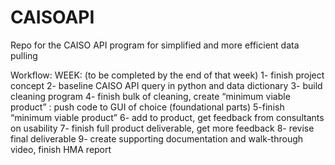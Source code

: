 # CAISOAPI
Repo for the CAISO API program for simplified and more efficient data pulling

Workflow:
WEEK: (to be completed by the end of that week)
1- finish project concept 
2- baseline CAISO API query in python and data dictionary
3- build cleaning program
4- finish bulk of cleaning, create “minimum viable product” : push code to GUI of choice (foundational parts)
5-finish “minimum viable product”
6- add to product, get feedback from consultants on usability
7- finish full product deliverable, get more feedback
8- revise final deliverable
9- create supporting documentation and walk-through video, finish HMA report
